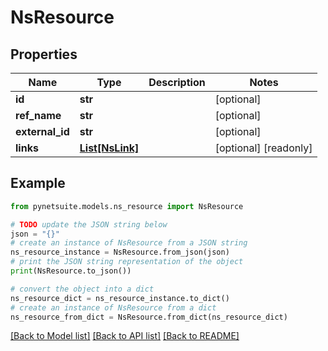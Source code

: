 # NsResource


## Properties

Name | Type | Description | Notes
------------ | ------------- | ------------- | -------------
**id** | **str** |  | [optional] 
**ref_name** | **str** |  | [optional] 
**external_id** | **str** |  | [optional] 
**links** | [**List[NsLink]**](NsLink.md) |  | [optional] [readonly] 

## Example

```python
from pynetsuite.models.ns_resource import NsResource

# TODO update the JSON string below
json = "{}"
# create an instance of NsResource from a JSON string
ns_resource_instance = NsResource.from_json(json)
# print the JSON string representation of the object
print(NsResource.to_json())

# convert the object into a dict
ns_resource_dict = ns_resource_instance.to_dict()
# create an instance of NsResource from a dict
ns_resource_from_dict = NsResource.from_dict(ns_resource_dict)
```
[[Back to Model list]](../README.md#documentation-for-models) [[Back to API list]](../README.md#documentation-for-api-endpoints) [[Back to README]](../README.md)


